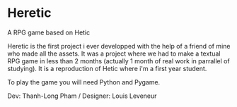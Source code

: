 # Heretic
A RPG game based on Hetic

Heretic is the first project i ever developped with the help of a friend of mine who made all the assets.
It was a project where we had to make a textual RPG game in less than 2 months (actually 1 month of real work in parrallel of studying).
It is a reproduction of Hetic where i'm a first year student.

To play the game you will need Python and Pygame.

Dev: Thanh-Long Pham / Designer: Louis Leveneur
